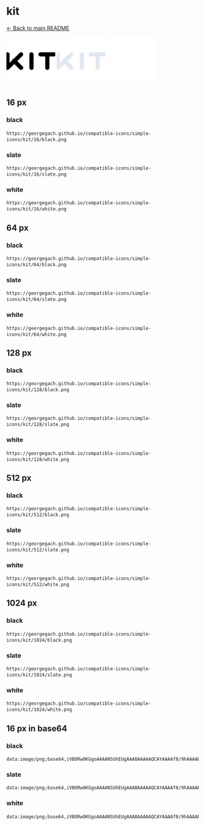 # kit

[← Back to main README](../../README.md)


<img src="./128/black.png" width="128" alt="kit black icon" />
<img src="./128/slate.png" width="128" alt="kit slate icon" />
<img src="./128/white.png" width="128" alt="kit white icon" />

## 16 px

### black
```
https://georgegach.github.io/compatible-icons/simple-icons/kit/16/black.png
```

### slate
```
https://georgegach.github.io/compatible-icons/simple-icons/kit/16/slate.png
```

### white
```
https://georgegach.github.io/compatible-icons/simple-icons/kit/16/white.png
```

## 64 px

### black
```
https://georgegach.github.io/compatible-icons/simple-icons/kit/64/black.png
```

### slate
```
https://georgegach.github.io/compatible-icons/simple-icons/kit/64/slate.png
```

### white
```
https://georgegach.github.io/compatible-icons/simple-icons/kit/64/white.png
```

## 128 px

### black
```
https://georgegach.github.io/compatible-icons/simple-icons/kit/128/black.png
```

### slate
```
https://georgegach.github.io/compatible-icons/simple-icons/kit/128/slate.png
```

### white
```
https://georgegach.github.io/compatible-icons/simple-icons/kit/128/white.png
```

## 512 px

### black
```
https://georgegach.github.io/compatible-icons/simple-icons/kit/512/black.png
```

### slate
```
https://georgegach.github.io/compatible-icons/simple-icons/kit/512/slate.png
```

### white
```
https://georgegach.github.io/compatible-icons/simple-icons/kit/512/white.png
```

## 1024 px

### black
```
https://georgegach.github.io/compatible-icons/simple-icons/kit/1024/black.png
```

### slate
```
https://georgegach.github.io/compatible-icons/simple-icons/kit/1024/slate.png
```

### white
```
https://georgegach.github.io/compatible-icons/simple-icons/kit/1024/white.png
```

## 16 px in base64

### black
```
data:image/png;base64,iVBORw0KGgoAAAANSUhEUgAAABAAAAAQCAYAAAAf8/9hAAAABmJLR0QA/wD/AP+gvaeTAAAAm0lEQVQ4je3QPwsBcBDG8U8oBouyKBkUkc1iNNox4R15A7wYJrHIopTJC5A/mQ0Gp2RTRt+67rlf91z3O/78hC2SoXNYYxB1H/PQI1wizpGPKdSRQTrMeWzC1EIz9AJTlNHFBCe4o4QDbmi8bTfG9WPjTngKkIjHJYpffTxIRGTRxhEr1L4Zskc19OuIw6h7mH30V7DzvNufX/AATsIbD2wv1VIAAAAASUVORK5CYII=
```

### slate
```
data:image/png;base64,iVBORw0KGgoAAAANSUhEUgAAABAAAAAQCAYAAAAf8/9hAAAABmJLR0QA/wD/AP+gvaeTAAABBklEQVQ4je2Qvy5DARjFf99322r8q6bkEm6CiU0QYpJY7I3RE3gCL2C1WHgBL2GSSBmwWKRNRHsTdeNfKxZJ+30GBhGD1NpfcrZzTk4OdPk3UrtvXEVhbk5E2tVqIx9kOXKV3Wgkd1itNzZU2IpGh9bi5HnTXPZEBMABAVopYDZJkmwcN3ssbeeODAcil58uWzZkHqBlcpJCDhCm3Skivu9mTykAs0zB036sSMEsWInCgeufU6fG8rfAdi1proMXTTM7k2FfXQFagZYEmejkA/1Sv4qsOjyotk/vHl9n/l7gVFR1aTwcLPk7i46X2+4LABlNnyly8T0gwo07ZX/rfelkcZdf+ADlVV0fQrxMMQAAAABJRU5ErkJggg==
```

### white
```
data:image/png;base64,iVBORw0KGgoAAAANSUhEUgAAABAAAAAQCAYAAAAf8/9hAAAABmJLR0QA/wD/AP+gvaeTAAAAsUlEQVQ4je2Qu46BARCFv59NKDQSzSaiUBGdFUqlXlSyb+QFdl9GJT8F2+hIeABxiVryaaYQ2Qatk0zmzOVMTgbeeB3qUs0GL6pzdRj1QB0H/1aPEYfIuw+gDuTVHDAHSsBf3O8AzeAT4BeoAn3gB9ijXtSKulXPauPG3Ug93TnuheYTIBP9FCg/84JMRAHoAjtgqtYeObAG2kmSpEALWAFfMZ8BizvNJnaOzzh+4x9cAYXVaNNvwJs7AAAAAElFTkSuQmCC
```

